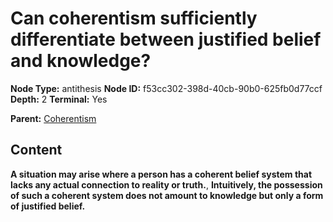 # Can coherentism sufficiently differentiate between justified belief and knowledge?

**Node Type:** antithesis
**Node ID:** f53cc302-398d-40cb-90b0-625fb0d77ccf
**Depth:** 2
**Terminal:** Yes

**Parent:** [Coherentism](coherentism.md)

## Content

**A situation may arise where a person has a coherent belief system that lacks any actual connection to reality or truth.**, **Intuitively, the possession of such a coherent system does not amount to knowledge but only a form of justified belief.**

